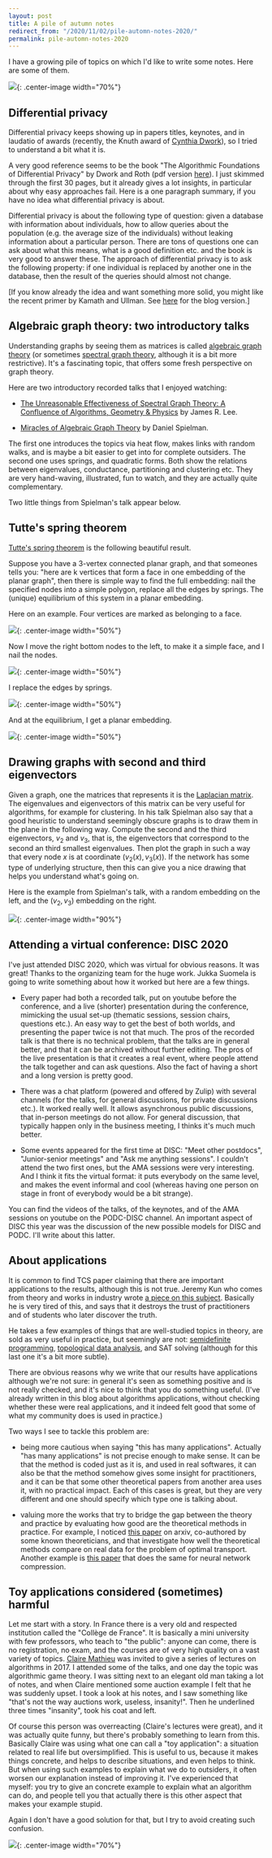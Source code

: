 ```yaml
---
layout: post
title: A pile of autumn notes 
redirect_from: "/2020/11/02/pile-automn-notes-2020/"
permalink: pile-automn-notes-2020
---
```


I have a growing pile of topics on which I'd like to write some notes. Here are 
some of them.

![](assets/arbre-automne.png){: .center-image width="70%"}
 

## Differential privacy

Differential privacy keeps showing up in papers titles, keynotes, and in 
laudatio of awards (recently, the Knuth award of 
[Cynthia Dwork](https://en.wikipedia.org/wiki/Cynthia_Dwork)), so I tried to
understand a bit what it is. 

A very good reference seems to be the book "The Algorithmic Foundations of 
Differential Privacy" by Dwork and Roth
(pdf version [here](https://www.cis.upenn.edu/~aaroth/Papers/privacybook.pdf)). 
I just skimmed through the first 30 pages, but it already gives a lot 
insights, in particular about why easy approaches fail. Here is a one paragraph 
summary, if you have no idea what differential privacy is about.

Differential privacy is about the following type of question: given a database
with information about individuals, how to allow queries about the population 
(e.g. the average size of the individuals) without leaking information about a 
particular person. There are tons of questions one can ask about what this 
means, what is a good definition etc. and the book is very good to answer these. 
The approach of differential privacy is to ask the following property: if one
individual is replaced by another one in the database, then the result of the 
queries should almost not change. 

[If you know already the idea and want something more solid, you might like the 
recent primer by Kamath and Ullman. See 
[here](https://kamathematics.wordpress.com/2020/04/14/a-primer-on-private-statistics-part-i/)
for the blog version.]

## Algebraic graph theory: two introductory talks

Understanding graphs by seeing them as matrices
is called [algebraic graph theory](https://en.wikipedia.org/wiki/Algebraic_graph_theory)
(or sometimes 
[spectral graph theory](https://en.wikipedia.org/wiki/Spectral_graph_theory), 
although it is a bit more restrictive). It's a fascinating topic, that offers 
some fresh perspective on graph theory. 

Here are two introductory recorded talks that I enjoyed watching:

* [The Unreasonable Effectiveness of Spectral Graph Theory: A Confluence of Algorithms, Geometry & Physics](https://www.youtube.com/watch?v=8XJes6XFjxM) by James R. Lee.

* [Miracles of Algebraic Graph Theory](https://www.youtube.com/watch?v=CDMQR422LGM)
by Daniel Spielman.

The first one introduces the topics via heat flow, makes links with random 
walks, and is maybe a bit easier to get into for complete outsiders. The second 
one uses springs, and quadratic forms. Both show the relations between eigenvalues,
conductance, partitioning and clustering etc. They are very hand-waving, 
illustrated, fun to watch, and they are actually quite complementary.

Two little things from Spielman's talk appear below.

## Tutte's spring theorem

[Tutte's spring theorem](https://en.wikipedia.org/wiki/Tutte_embedding) is the 
following beautiful result. 

Suppose you have a 3-vertex connected planar graph, and that someones tells you:
"here are k vertices that form a face in one embedding of the planar graph", 
then there is simple way to find the full embedding: nail the specified nodes 
into a simple polygon, replace all the edges by springs. The (unique) 
equilibrium of this system in a planar embedding. 

Here on an example. Four vertices are marked as belonging to a face.
 
![](assets/tutte-spring-1.png){: .center-image width="50%"}

Now I move the right bottom nodes to the left, to make it a simple face, and I 
nail the nodes.
 
![](assets/tutte-spring-2.png){: .center-image width="50%"}

I replace the edges by springs.

![](assets/tutte-spring-3.png){: .center-image width="50%"}

And at the equilibrium, I get a planar embedding.

![](assets/tutte-spring-4.png){: .center-image width="50%"}


## Drawing graphs with second and third eigenvectors

Given a graph, one the matrices that represents it is the 
[Laplacian matrix](https://en.wikipedia.org/wiki/Laplacian_matrix). 
The eigenvalues and eigenvectors of this matrix can be very useful for algorithms,
for example for clustering. In his talk Spielman also say that a good heuristic
to understand seemingly obscure graphs is to draw them in the plane in the 
following way. Compute the second and the third eigenvectors, $v_2$ and $v_3$, 
that is, the eigenvectors that correspond to the second an third smallest 
eigenvalues. Then plot the graph in such a way that every node $x$ is at 
coordinate $(v_2(x), v_3(x))$. If the network has some type of underlying
structure, then this can give you a nice drawing that helps you understand
what's going on.

Here is the example from Spielman's talk, with a random embedding on the left, 
and the $(v_2,v_3)$ embedding on the right.

![](assets/algebraic-graph.png){: .center-image width="90%"}

## Attending a virtual conference: DISC 2020

I've just attended DISC 2020, which was virtual for obvious reasons. It was 
great! Thanks to the organizing team for the huge work. Jukka Suomela is going 
to write something about how it worked but here are a few things. 

* Every paper had both a recorded talk, put on youtube before the conference, 
and a live (shorter) presentation during the conference, mimicking the 
usual set-up (thematic sessions, session chairs, questions etc.). An easy way to
get the best of both worlds, and presenting the paper twice is not that much.
The pros of the recorded talk is that there is no technical problem, that the 
talks are in general better, and that it can be archived without further editing.
The pros of the live presentation is that it creates a real event, where people 
attend the talk together and can ask questions. Also the fact of having a short
and a long version is pretty good. 

* There was a chat platform (powered and offered by Zulip) with several 
channels (for the talks, for general discussions, for private discussions etc.).
It worked really well. It allows asynchronous public discussions, that in-person
meetings do not allow. For general discussion, that typically happen only in the
business meeting, I thinks it's much much better. 

* Some events appeared for the first time at DISC: "Meet other postdocs", 
"Junior-senior meetings" and "Ask me anything sessions". I couldn't attend the 
two first ones, but the AMA sessions were very interesting. And I think it fits 
the virtual format: it puts everybody on the same level, and makes the event 
informal and cool (whereas having one person on stage in front of everybody 
would be a bit strange). 

You can find the videos of the talks, of the keynotes, and of the AMA sessions 
on youtube on the PODC-DISC channel. An important aspect of DISC this year was
the discussion of the new possible models for DISC and PODC. I'll write about 
this latter. 

## About applications

It is common to find TCS paper claiming that there are important applications to 
the results, although this is not true. Jeremy Kun who comes from theory and works in industry
wrote [a piece on this subject](https://buttondown.email/j2kun/archive/whats-in-production/). 
Basically he is very tired of this, and says that
it destroys the trust of practitioners and of students who later discover the 
truth. 

He takes a few examples of things that are well-studied topics in theory, are 
sold as very useful in practice, but seemingly are not: 
[semidefinite programming](https://en.wikipedia.org/wiki/Semidefinite_programming),
[topological data analysis](https://en.wikipedia.org/wiki/Topological_data_analysis),
and SAT solving (although for this last one it's a bit more subtle). 

There are obvious reasons why we write that our results have applications although 
we're not sure: in general it's seen as something positive and is not really 
checked, and it's nice to think that you do something useful. (I've already 
written in this blog about algorithms applications, without checking whether
these were real applications, and it indeed felt good that some of what my 
community does is used in practice.)

Two ways I see to tackle this problem are: 

* being more cautious when saying "this has many applications". Actually 
"has many applications" is not precise enough to make sense. It can be 
that the method is coded just as it is, and used in real softwares, it can also 
be that the method somehow gives some insight for practitioners, and it can 
be that some other theoretical papers from another area uses it, with no 
practical impact. Each of this cases is great, but they are very different and
one should specify which type one is talking about. 

* valuing more the works  that try to bridge the gap between the theory and 
practice by evaluating how good are the theoretical methods in practice. 
For example, I noticed 
[this paper](https://arxiv.org/pdf/2005.01182.pdf) on arxiv, co-authored by 
some known theoreticians, and that investigate how well the theoretical methods 
compare on real data for the problem of optimal transport. Another example is 
[this paper](https://arxiv.org/abs/1910.11144) that does the same for neural 
network compression.

## Toy applications considered (sometimes) harmful

Let me start with a story. In France there is a very old and respected 
institution called the "Collège de France". It is basically a mini university 
with few professors, who teach to "the public": anyone can come, there is no
registration, no exam, and the courses are of very high quality on a vast variety 
of topics. [Claire Mathieu](http://www.di.ens.fr/ClaireMathieu.html) was invited
to give a series of lectures on algorithms in 2017. I attended some of the 
talks, and one day the topic was algorithmic game theory. 
I was sitting next to an elegant old man taking a
lot of notes, and when Claire mentioned some auction example I felt that he was 
suddenly upset. I took a 
look at his notes, and I saw something like "that's not the way auctions work, 
useless, insanity!". Then he underlined three times "insanity", took his coat 
and left. 

Of course this person was overreacting (Claire's lectures were great), and it 
was actually quite funny, but there's probably something to learn from this. 
Basically Claire was using what one can call a "toy application": a situation
related to real life but oversimplified. This is useful to us, because it makes
things concrete, and helps to describe situations, and even helps to think. But 
when using such examples to explain what we do to outsiders, it often worsen 
our explanation instead of improving it. I've experienced that myself: you try 
to give an concrete example to explain what an algorithm can do, and people
tell you that actually there is this other aspect that makes your example stupid. 

Again I don't have a good solution for that, but I try to avoid creating such 
confusion. 

![](assets/alice-bob-apples.png){: .center-image width="70%"}
